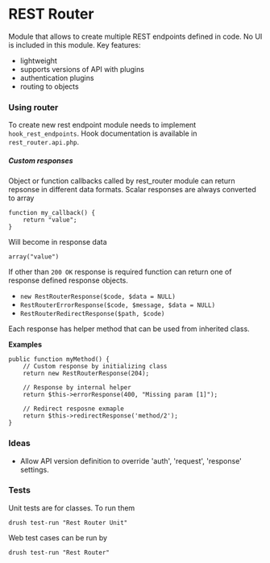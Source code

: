 REST Router
===========

Module that allows to create multiple REST endpoints defined in code. No UI is
included in this module. Key features:

  - lightweight
  - supports versions of API with plugins
  - authentication plugins
  - routing to objects

### Using router

To create new rest endpoint module needs to implement `hook_rest_endpoints`. Hook documentation is available in `rest_router.api.php`.

##### Custom responses

Object or function callbacks called by rest_router module can return repsonse in different data formats. Scalar responses are always converted to array

    function my_callback() {
        return "value";
    }

Will become in response data

    array("value")

If other than `200 OK` response is required function can return one of response defined response objects.

- `new RestRouterResponse($code, $data = NULL)`
- `RestRouterErrorResponse($code, $message, $data = NULL)`
- `RestRouterRedirectResponse($path, $code)`

Each response has helper method that can be used from inherited class.

**Examples**

    public function myMethod() {
        // Custom response by initializing class
        return new RestRouterResponse(204);

        // Response by internal helper
        return $this->errorResponse(400, "Missing param [1]");

        // Redirect resposne exmaple
        return $this->redirectResponse('method/2');
    }

### Ideas

- Allow API version definition to override 'auth', 'request', 'response' settings.

### Tests

Unit tests are for classes. To run them

    drush test-run "Rest Router Unit"

Web test cases can be run by

    drush test-run "Rest Router"
